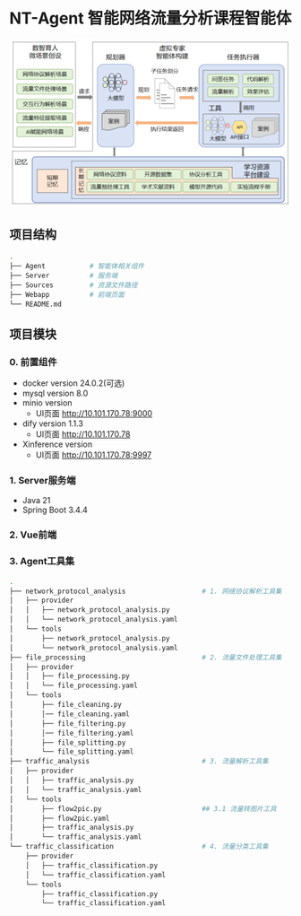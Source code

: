 # NT-Agent 智能网络流量分析课程智能体
![智能网络流量分析课程智能体](/Sources/nt-agent.png)

## 项目结构
```bash
.
├── Agent           # 智能体相关组件  
├── Server          # 服务端
├── Sources         # 资源文件路径
├── Webapp          # 前端页面
└── README.md
```

## 项目模块
### 0. 前置组件
- docker version 24.0.2(可选)
- mysql version 8.0
- minio version
    - UI页面 http://10.101.170.78:9000
- dify version 1.1.3
    - UI页面 http://10.101.170.78
- Xinference version
    - UI页面 http://10.101.170.78:9997
### 1. Server服务端
- Java 21
- Spring Boot 3.4.4

### 2. Vue前端

### 3. Agent工具集
```bash
.
├── network_protocol_analysis                   # 1. 网络协议解析工具集
│   ├── provider
│   │   ├── network_protocol_analysis.py
│   │   └── network_protocol_analysis.yaml
│   └── tools
│       ├── network_protocol_analysis.py
│       └── network_protocol_analysis.yaml
├── file_processing                             # 2. 流量文件处理工具集
│   ├── provider
│   │   ├── file_processing.py
│   │   └── file_processing.yaml
│   └── tools
│       ├── file_cleaning.py
│       │── file_cleaning.yaml
│       ├── file_filtering.py
│       │── file_filtering.yaml
│       ├── file_splitting.py
│       └── file_splitting.yaml
├── traffic_analysis                            # 3. 流量解析工具集
│   ├── provider
│   │   ├── traffic_analysis.py
│   │   └── traffic_analysis.yaml
│   └── tools
│       ├── flow2pic.py                         ## 3.1 流量转图片工具
│       ├── flow2pic.yaml
│       ├── traffic_analysis.py
│       └── traffic_analysis.yaml
└── traffic_classification                      # 4. 流量分类工具集
    ├── provider
    │   ├── traffic_classification.py
    │   └── traffic_classification.yaml
    └── tools
        ├── traffic_classification.py
        └── traffic_classification.yaml
```